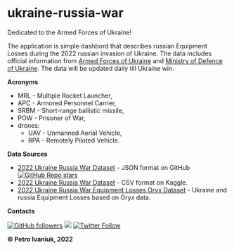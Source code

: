# ukraine-russia-war

Dedicated to the Armed Forces of Ukraine!

The application is simple dashbord that describes russian Equipment Losses during the 2022 russian invasion of Ukraine.
The data includes official information from [Armed Forces of Ukraine](https://www.zsu.gov.ua/en) 
and [Ministry of Defence of Ukraine](https://www.mil.gov.ua/en/). The data will be updated daily till Ukraine win.

**Acronyms**
- MRL - Multiple Rocket Launcher,
- APC - Armored Personnel Carrier,
- SRBM - Short-range ballistic missile,
- POW - Prisoner of War,
- drones: 
  - UAV - Unmanned Aerial Vehicle, 
  - RPA - Remotely Piloted Vehicle.

**Data Sources**
- [2022 Ukraine Russia War Dataset](https://github.com/PetroIvaniuk/2022-Ukraine-Russia-War-Dataset) - JSON format on GitHub [![GitHub Repo stars](https://img.shields.io/github/stars/PetroIvaniuk/2022-Ukraine-Russia-War-Dataset?style=social)](https://github.com/PetroIvaniuk/2022-Ukraine-Russia-War-Dataset)
- [2022 Ukraine Russia War Dataset](https://doi.org/10.34740/KAGGLE/DS/1967621) - CSV format on Kaggle.
- [2022 Ukraine Russia War Equipment Losses Oryx Dataset](https://www.kaggle.com/datasets/piterfm/2022-ukraine-russia-war-equipment-losses-oryx) - Ukraine and russia Equipment Losses based on Oryx data.

**Contacts**

[![GitHub followers](https://img.shields.io/github/followers/PetroIvaniuk?style=social)](https://github.com/PetroIvaniuk)
[![](https://img.shields.io/badge/Linkedin-Connect-informational)](https://www.linkedin.com/in/petro-ivaniuk-68a89432/)
[![Twitter Follow](https://img.shields.io/twitter/follow/PetroIvanyuk?style=social)](https://twitter.com/PetroIvanyuk)


**© Petro Ivaniuk, 2022**